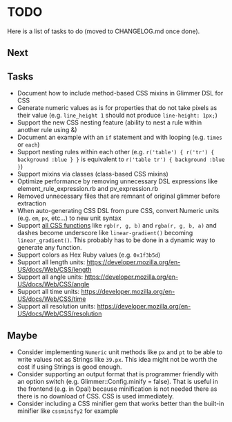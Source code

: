 # TODO

Here is a list of tasks to do (moved to CHANGELOG.md once done).

## Next


## Tasks

- Document how to include method-based CSS mixins in Glimmer DSL for CSS
- Generate numeric values as is for properties that do not take pixels as their value (e.g. `line_height 1` should not produce `line-height: 1px;`)
- Support the new CSS nesting feature (ability to nest a rule within another rule using &)
- Document an example with an `if` statement and with looping (e.g. `times` or `each`)
- Support nesting rules within each other (e.g. `r('table') { r('tr') { background :blue } }` is equivalent to `r('table tr') { background :blue }`)
- Support mixins via classes (class-based CSS mixins)
- Optimize performance by removing unnecessary DSL expressions like element_rule_expression.rb and pv_expression.rb
- Removed unnecessary files that are remnant of original glimmer before extraction
- When auto-generating CSS DSL from pure CSS, convert Numeric units (e.g. `em`, `px`, etc...) to new unit syntax
- Support [all CSS functions](https://developer.mozilla.org/en-US/docs/Web/CSS/CSS_Functions) like `rgb(r, g, b)` and `rgba(r, g, b, a)` and dashes become underscore like `linear-gradient()` becoming `linear_gradient()`. This probably has to be done in a dynamic way to generate any function.
- Support colors as Hex Ruby values (e.g. `0x1f3b5d`)
- Support all length units: https://developer.mozilla.org/en-US/docs/Web/CSS/length
- Support all angle units: https://developer.mozilla.org/en-US/docs/Web/CSS/angle
- Support all time units: https://developer.mozilla.org/en-US/docs/Web/CSS/time
- Support all resolution units: https://developer.mozilla.org/en-US/docs/Web/CSS/resolution

## Maybe

- Consider implementing `Numeric` unit methods like `px` and `pt` to be able to write values not as Strings like `39.px`. This idea might not be worth the cost if using Strings is good enough.
- Consider supporting an output format that is programmer friendly with an option switch (e.g. Glimmer::Config.minify = false). That is useful in the frontend (e.g. in Opal) because minification is not needed there as there is no download of CSS. CSS is used immediately.
- Consider including a CSS minifier gem that works better than the built-in minifier like `cssminify2` for example
